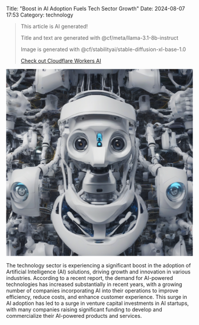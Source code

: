 Title: "Boost in AI Adoption Fuels Tech Sector Growth"
Date: 2024-08-07 17:53
Category: technology

> This article is AI generated!
> 
> Title and text are generated with @cf/meta/llama-3.1-8b-instruct
> 
> Image is generated with @cf/stabilityai/stable-diffusion-xl-base-1.0
> 
> [Check out Cloudflare Workers AI](https://developers.cloudflare.com/workers-ai/models/)


![Alt Text](images/2024-08-07-boost-in-ai-adoption-fuels-tech-sector-growth.png)

The technology sector is experiencing a significant boost in the adoption of Artificial Intelligence (AI) solutions, driving growth and innovation in various industries. According to a recent report, the demand for AI-powered technologies has increased substantially in recent years, with a growing number of companies incorporating AI into their operations to improve efficiency, reduce costs, and enhance customer experience. This surge in AI adoption has led to a surge in venture capital investments in AI startups, with many companies raising significant funding to develop and commercialize their AI-powered products and services.
